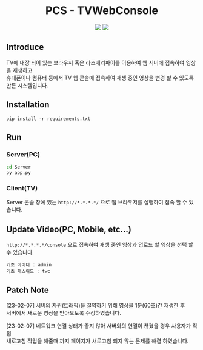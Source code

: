 <!-- Title Start -->
<div align="center">

# PCS - TVWebConsole
  <img src="https://img.shields.io/badge/Python-3776AB?style=flat&logo=Python&logoColor=white"/>
  <img src="https://img.shields.io/badge/Flask-000000?style=flat&logo=Flask&logoColor=white"/>
</div>
<!-- Title End -->

<!-- Body Start -->
<div align="left">

## Introduce
TV에 내장 되어 있는 브라우저 혹은 라즈베리파이를 이용하여 웹 서버에 접속하여 영상을 재생하고   
휴대폰이나 컴퓨터 등에서 TV 웹 콘솔에 접속하여 재생 중인 영상을 변경 할 수 있도록 만든 시스템입니다.

## Installation
```
pip install -r requirements.txt
```

## Run
### Server(PC)
```bat
cd Server
py app.py
```
### Client(TV)
Server 콘솔 창에 있는 `http://*.*.*.*/` 으로 웹 브라우저를 실행하여 접속 할 수 있습니다.

## Update Video(PC, Mobile, etc...)
`http://*.*.*.*/console` 으로 접속하여 재생 중인 영상과 업로드 할 영상을 선택 할 수 있습니다.   
```
기초 아이디 : admin
기초 패스워드 : twc
```

</div>
<!-- Body End -->
<!-- Patch Note Start -->

## Patch Note
[23-02-07] 서버의 자원(트래픽)을 절약하기 위해 영상을 1분(60초)간 재생한 후   
서버에서 새로운 영상을 받아오도록 수정하였습니다.


[23-02-07] 네트워크 연결 상태가 좋지 않아 서버와의 연결이 끊겼을 경우 사용자가 직접   
새로고침 작업을 해줄때 까지 페이지가 새로고침 되지 않는 문제를 해결 하였습니다.

<!-- Patch Note End -->